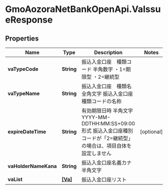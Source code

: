 # GmoAozoraNetBankOpenApi.VaIssueResponse

## Properties
Name | Type | Description | Notes
------------ | ------------- | ------------- | -------------
**vaTypeCode** | **String** | 振込入金口座　種類コード 半角数字 ・1&#x3D;期限型 ・2&#x3D;継続型  | 
**vaTypeName** | **String** | 振込入金口座　種類名 全角文字 振込入金口座　種類コードの名称  | 
**expireDateTime** | **String** | 有効期限日時 半角文字 YYYY-MM-DDTHH:MM:SS+09:00形式 振込入金口座種別コードが「2&#x3D;継続型」の場合は、項目自体を設定しません  | [optional] 
**vaHolderNameKana** | **String** | 振込入金口座名義カナ 半角文字  | 
**vaList** | [**[Va]**](Va.md) | 振込入金口座リスト | 


